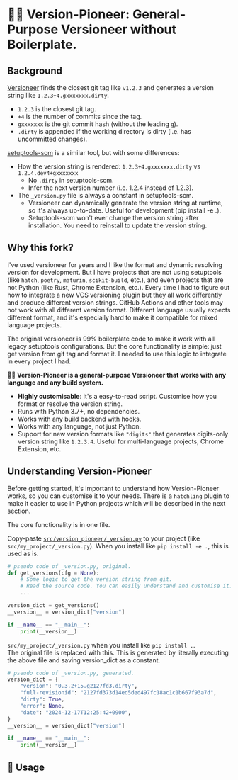 # 🧗🏽 Version-Pioneer: General-Purpose Versioneer without Boilerplate. 

## Background

[Versioneer](https://github.com/python-versioneer/python-versioneer) finds the closest git tag like `v1.2.3` and generates a version string like `1.2.3+4.gxxxxxxx.dirty`.

- `1.2.3` is the closest git tag.
- `+4` is the number of commits since the tag.
- `gxxxxxxx` is the git commit hash (without the leading `g`).
- `.dirty` is appended if the working directory is dirty (i.e. has uncommitted changes).

[setuptools-scm](https://github.com/pypa/setuptools-scm) is a similar tool, but with some differences:

- How the version string is rendered: `1.2.3+4.gxxxxxxx.dirty` vs `1.2.4.dev4+gxxxxxxx`
    - No `.dirty` in setuptools-scm.
    - Infer the next version number (i.e. 1.2.4 instead of 1.2.3).
- The `_version.py` file is always a constant in setuptools-scm.
    - Versioneer can dynamically generate the version string at runtime, so it's always up-to-date. Useful for development (pip install -e .).
    - Setuptools-scm won't ever change the version string after installation. You need to reinstall to update the version string.


## Why this fork?

I've used versioneer for years and I like the format and dynamic resolving version for development. But I have projects that are not using setuptools (like `hatch`, `poetry`, `maturin`, `scikit-build`, etc.), and even projects that are not Python (like Rust, Chrome Extension, etc.). Every time I had to figure out how to integrate a new VCS versioning plugin but they all work differently and produce different version strings. GitHub Actions and other tools may not work with all different version format. Different language usually expects different format, and it's especially hard to make it compatible for mixed language projects.

The original versioneer is 99% boilerplate code to make it work with all legacy setuptools configurations. But the core functionality is simple: just get version from git tag and format it. I needed to use this logic to integrate in every project I had.

**🧗🏽  Version-Pioneer is a general-purpose Versioneer that works with any language and any build system.**

- **Highly customisable**: It's a easy-to-read script. Customise how you format or resolve the version string.
- Runs with Python 3.7+, no dependencies.
- Works with any build backend with hooks.
- Works with any language, not just Python.
- Support for new version formats like `"digits"` that generates digits-only version string like `1.2.3.4`. Useful for multi-language projects, Chrome Extension, etc.


## Understanding Version-Pioneer

Before getting started, it's important to understand how Version-Pioneer works, so you can customise it to your needs. There is a `hatchling` plugin to make it easier to use in Python projects which will be described in the next section.

The core functionality is in one file.

Copy-paste [`src/version_pioneer/_version.py`](src/version_pioneer/_version.py) to your project (like `src/my_project/_version.py`). When you install like `pip install -e .`, this is used as is.

```python
# pseudo code of _version.py, original.
def get_versions(cfg = None):
    # Some logic to get the version string from git.
    # Read the source code. You can easily understand and customise it.
    ...

version_dict = get_versions()
__version__ = version_dict["version"]

if __name__ == "__main__":
    print(__version__)
```

`src/my_project/_version.py` when you install like `pip install .`.  
The original file is replaced with this. This is generated by literally executing the above file and saving version_dict as a constant.

```python
# pseudo code of _version.py, generated.
version_dict = {
    "version": "0.3.2+15.g2127fd3.dirty",
    "full-revisionid": "2127fd373d14ed5ded497fc18ac1c1b667f93a7d",
    "dirty": True,
    "error": None,
    "date": "2024-12-17T12:25:42+0900",
}
__version__ = version_dict["version"]

if __name__ == "__main__":
    print(__version__)
```

## 🚦 Usage

